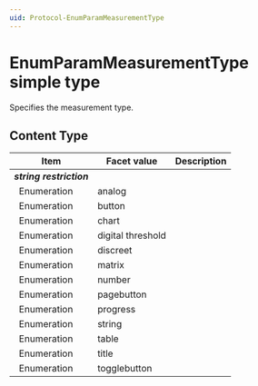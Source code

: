 ```yaml
---
uid: Protocol-EnumParamMeasurementType
---
```


# EnumParamMeasurementType simple type

Specifies the measurement type.

## Content Type

|Item|Facet value|Description|
|--- |--- |--- |
|***string restriction***|||
|&nbsp;&nbsp;Enumeration|analog||
|&nbsp;&nbsp;Enumeration|button||
|&nbsp;&nbsp;Enumeration|chart||
|&nbsp;&nbsp;Enumeration|digital threshold||
|&nbsp;&nbsp;Enumeration|discreet||
|&nbsp;&nbsp;Enumeration|matrix||
|&nbsp;&nbsp;Enumeration|number||
|&nbsp;&nbsp;Enumeration|pagebutton||
|&nbsp;&nbsp;Enumeration|progress||
|&nbsp;&nbsp;Enumeration|string||
|&nbsp;&nbsp;Enumeration|table||
|&nbsp;&nbsp;Enumeration|title||
|&nbsp;&nbsp;Enumeration|togglebutton||
